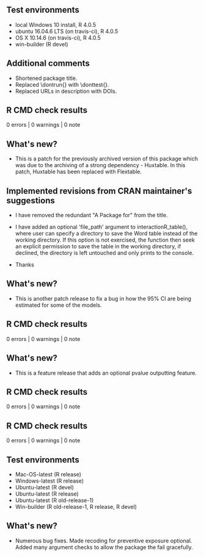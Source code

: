 ## Test environments
* local Windows 10 install, R 4.0.5
* ubuntu 16.04.6 LTS (on travis-ci), R 4.0.5
* OS X 10.14.6 (on travis-ci), R 4.0.5
* win-builder (R devel)

## Additional comments
* Shortened package title.
* Replaced \dontrun{} with \donttest{}. 
* Replaced URLs in description with DOIs. 

## R CMD check results

0 errors | 0 warnings | 0 note

## What's new?
* This is a patch for the previously archived version of this package which was due to the archiving of a strong dependency - Huxtable. In this patch, Huxtable has been replaced with Flextable.


## Implemented revisions from CRAN maintainer's suggestions
* I have removed the redundant "A Package for" from the title.

* I have added an optional 'file_path' argument to interactionR_table(), where user can specify a directory to save the Word table instead of the working directory. If this option is not exercised, the function then seek an explicit permission to save the table in the working directory, if declined, the directory is left untouched and only prints to the console.

* Thanks


## What's new?
* This is another patch release to fix a bug in how the 95% CI are being estimated for some of the models.


## R CMD check results

0 errors | 0 warnings | 0 note

## What's new?
* This is a feature release that adds an optional pvalue outputting feature. 


## R CMD check results

0 errors | 0 warnings | 0 note

## R CMD check results

0 errors | 0 warnings | 0 note

## Test environments
* Mac-OS-latest (R release)
* Windows-latest (R release)
* Ubuntu-latest (R devel)
* Ubuntu-latest (R release)
* Ubuntu-latest (R old-release-1)
* Win-builder (R old-release-1, R release, R devel)

## What's new?
* Numerous bug fixes. Made recoding for preventive exposure optional. Added many argument checks to allow the package the fail gracefully.
